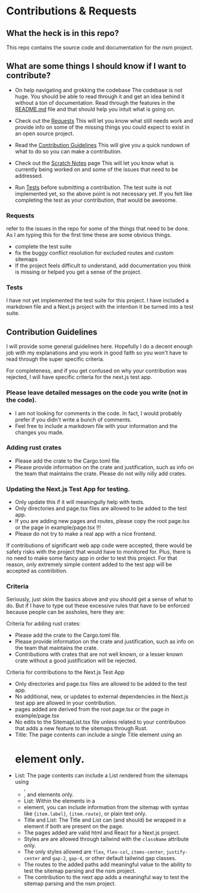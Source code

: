 # Contributions & Requests

## What the heck is in this repo?

This repo contains the source code and documentation for the nsm project.

## What are some things I should know if I want to contribute?

- On help navigating and grokking the codebase
  The codebase is not huge. You should be able to read through it and get an idea behind it without a ton of documentation.
  Read through the features in the [README.md](README.md) file and that should help you intuit what is going on.

- Check out the [Requests](#requests)
  This will let you know what still needs work and provide info on some of the missing things you could expect to exist in an open source project.

- Read the [Contribution Guidelines](#contribution-guidelines)
  This will give you a quick rundown of what to do so you can make a contribution.

- Check out the [Scratch Notes](ScratchNotes.md) page
  This will let you know what is currently being worked on and some of the issues that need to be addressed.

- Run [Tests](#tests) before submitting a contribution.
  The test suite is not implemented yet, so the above point is not necessary yet.
  If you felt like completing the test as your contribution, that would be awesome.

### Requests

refer to the issues in the repo for some of the things that need to be done.
As I am typing this for the first time these are some obvious things.

- complete the test suite
- fix the buggy conflict resolution for excluded routes and custom sitemaps
- If the project feels difficult to understand, add documentation you think is missing or helped you get a sense of the project.

### Tests

I have not yet implemented the test suite for this project.
I have included a markdown file and a Next.js project with the intention it be turned into a test suite.

## Contribution Guidelines

I will provide some general guidelines here. Hopefully I do a decent enough job with my explanations and you work in good faith so you won't have to read through the super specific criteria.

For completeness, and if you get confused on why your contribution was rejected, I will have specific criteria for the next.js test app.

### Please leave detailed messages on the code you write (not in the code).

- I am not looking for comments in the code. In fact, I would probably prefer if you didn't write a bunch of comments.
- Feel free to include a markdown file with your information and the changes you made.

### Adding rust crates

- Please add the crate to the Cargo.toml file.
- Please provide information on the crate and justification, such as info on the team that maintains the crate. Please do not willy nilly add crates.

### Updating the Next.js Test App for testing.

- Only update this if it will meaningully help with tests.
- Only directories and page.tsx files are allowed to be added to the test app.
- If you are adding new pages and routes, please copy the root page.tsx or the page in example/page.tsx !!!
- Please do not try to make a real app with a nice frontend.

If contributions of significant web app code were accepted, there would be safety risks with the project that would have to monitored for.
Plus, there is no need to make some fancy app in order to test this project.
For that reason, only extremely simple content added to the test app will be accepted as contribition.

### Criteria

Seriously, just skim the basics above and you should get a sense of what to do.
But if I have to type out these excessive rules that have to be enforced because people can be assholes, here they are:

Criteria for adding rust crates:

- Please add the crate to the Cargo.toml file.
- Please provide information on the crate and justification, such as info on the team that maintains the crate.
- Contributions with crates that are not well known, or a lesser known crate without a good justification will be rejected.

Criteria for contributions to the Next.js Test App

- Only directories and page.tsx files are allowed to be added to the test app.
- No additional, new, or updates to external dependencies in the Next.js test app are allowed in your contribution.
- pages added are derived from the root page.tsx or the page in example/page.tsx
- No edits to the SitemapList.tsx file unless related to your contribution that adds a new feature to the sitemaps through Rust.
- Title: The page contents can include a single Title element using an <h1> element only.
- List: The page contents can include a List rendered from the sitemaps using <ul>, <li>, and <span> elements only.
- List: Within the <span> elements in a <li> element, you can include information from the sitemap with syntax like `{item.label}`, `{item.route}`, or plain text only.
- Title and List: The Title and List can (and should) be wrapped in a <div> element if both are present on the page.
- The pages added are valid html and React for a Next.js project.
- Styles are are allowed through tailwind with the `className` attribute only.
- The only styles allowed are `flex`, `flex-col`, `items-center`, `justify-center` and `gap-2`, `gap-4`, or other default tailwind gap classes.
- The routes to the added paths add meaningful value to the ability to test the sitemap parsing and the nsm project.
- The contribution to the next app adds a meaningful way to test the sitemap parsing and the nsm project.
